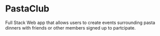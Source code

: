 # PastaClub
Full Stack Web app that allows users to create events surrounding pasta dinners with friends or other members signed up to partcipate.

